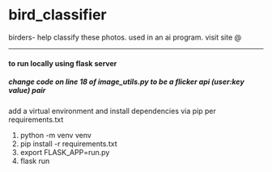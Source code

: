 # bird_classifier
birders- help classify these photos. used in an ai program. visit site @
<hr>
<h4> to run locally using flask server </h4>
<h5>change code on line 18 of image_utils.py to be a flicker api (user:key value) pair</h5>
<p>add a virtual environment and install dependencies via pip per requirements.txt</p>
<ol>
  <li>python -m venv venv</li>
  <li>pip install -r requirements.txt</li>
  <li>export FLASK_APP=run.py</li>
  <li>flask run</li>
</ol>
